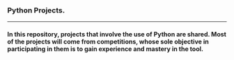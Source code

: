 ### **Python Projects.**
---
#### In this repository, projects that involve the use of Python are shared. Most of the projects will come from competitions, whose sole objective in participating in them is to gain experience and mastery in the tool.
